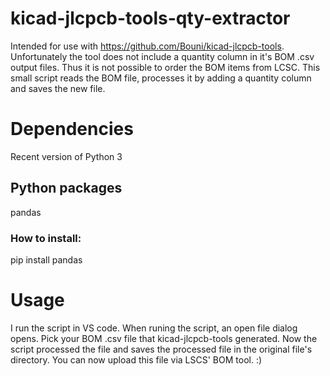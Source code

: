 # kicad-jlcpcb-tools-qty-extractor

Intended for use with https://github.com/Bouni/kicad-jlcpcb-tools.
Unfortunately the tool does not include a quantity column in it's BOM .csv output files.
Thus it is not possible to order the BOM items from LCSC.
This small script reads the BOM file, processes it by adding a quantity column and saves the new file.

# Dependencies
Recent version of Python 3
## Python packages
pandas
### How to install:
pip install pandas

# Usage
I run the script in VS code.
When runing the script, an open file dialog opens.
Pick your BOM .csv file that kicad-jlcpcb-tools generated.
Now the script processed the file and saves the processed file in the original file's directory.
You can now upload this file via LSCS' BOM tool. :)
